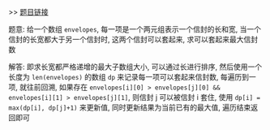 \>\> [题目链接](https://leetcode.com/explore/featured/card/march-leetcoding-challenge-2021/592/week-5-march-29th-march-31st/3690/)

题意: 给一个数组 `envelopes`, 每一项是一个两元组表示一个信封的长和宽, 当一个信封的长宽都大于另一个信封时, 这两个信封可以套起来, 求可以套起来最大信封数

解答: 即求长宽都严格递增的最大子数组大小, 可以通过长进行排序, 然后使用一个长度为 `len(envelopes)` 的数组 `dp` 来记录每一项可以套起来信封数, 每遍历到一项, 就往前回溯, 如果存在 `envelopes[i][0] > envelopes[j][0] && envelopes[i][1] > envelopes[j][1]`, 则信封 j 可以被信封 i 套住, 使用 `dp[i] = max(dp[i], dp[j]+1)` 来更新值, 同时更新结果为当前已有的最大值, 遍历结束返回即可